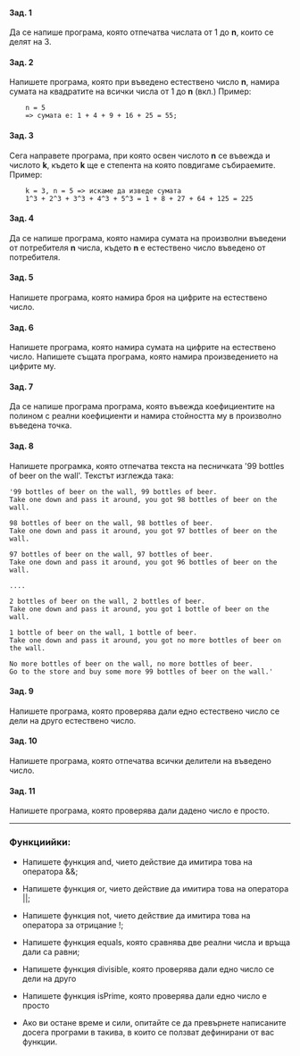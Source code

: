 #### Зад. 1
Да се напише програма, която отпечатва числата от 1 до **n**, 
които се делят на 3.

#### Зад. 2
Напишете програма, която при въведено естествено число **n**,
намира сумата на квадратите на всички числа от 1 до **n** (вкл.)
Пример:

		n = 5
		=> сумата е: 1 + 4 + 9 + 16 + 25 = 55;

#### Зад. 3
Сега направете програма, при която освен числото **n** се въвежда
и числото **k**, където **k** ще е степента на която повдигаме събираемите.
Пример:

		k = 3, n = 5 => искаме да изведе сумата
		1^3 + 2^3 + 3^3 + 4^3 + 5^3 = 1 + 8 + 27 + 64 + 125 = 225

#### Зад. 4
Да се напише програма, която намира сумата на произволни
въведени от потребителя **n** числа, където **n**  е естествено число
въведено от потребителя.


#### Зад. 5
Напишете програма, която намира броя на цифрите на естествено число.

#### Зад. 6
Напишете програма, която намира сумата на цифрите на естествено число.
Напишете същата програма, която намира произведението на цифрите му.


#### Зад. 7
Да се напише програма програма, която въвежда коефициентите на полином с реални коефициенти и намира стойността му в произволно въведена точка.

#### Зад. 8
Напишете програмка, която отпечатва текста на песничката
'99 bottles of beer on the wall'. Текстът изглежда така:

    '99 bottles of beer on the wall, 99 bottles of beer.
    Take one down and pass it around, you got 98 bottles of beer on the wall.

    98 bottles of beer on the wall, 98 bottles of beer.
    Take one down and pass it around, you got 97 bottles of beer on the wall.

    97 bottles of beer on the wall, 97 bottles of beer.
    Take one down and pass it around, you got 96 bottles of beer on the wall.

    ....

    2 bottles of beer on the wall, 2 bottles of beer.
    Take one down and pass it around, you got 1 bottle of beer on the wall.

    1 bottle of beer on the wall, 1 bottle of beer.
    Take one down and pass it around, you got no more bottles of beer on the wall.

    No more bottles of beer on the wall, no more bottles of beer. 
    Go to the store and buy some more 99 bottles of beer on the wall.'

#### Зад. 9
Напишете програма, която проверява дали едно естествено число се
дели на друго естествено число.

#### Зад. 10
Напишете програма, която отпечатва всички делители на въведено число.

#### Зад. 11
Напишете програма, която проверява дали дадено число е просто.

----
### Функциийки:
* Напишете функция and, чието действие да имитира
това на оператора &&;

* Напишете функция or, чието действие да имитира
това на оператора ||;

* Напишете функция not, чието действие да имитира
това на оператора за отрицание !;

* Напишете функция equals, която сравнява две
реални числа и връща дали са равни;

* Напишете функция divisible, която проверява дали
едно число се дели на друго

* Напишете функция isPrime, която проверява дали 
едно число е просто

* Ако ви остане време и сили, опитайте се да превърнете написаните досега
  програми в такива, в които се ползват дефинирани от вас функции.